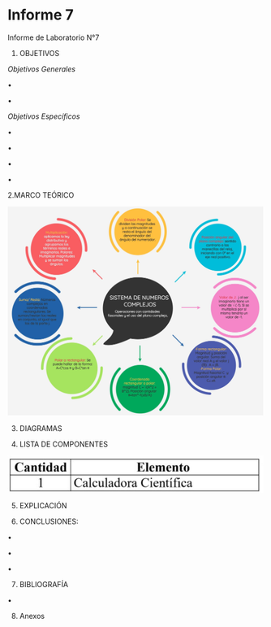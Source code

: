# Informe 7
Informe de Laboratorio N°7

1. OBJETIVOS

_Objetivos Generales_

•    

• 


_Objetivos Específicos_

•

•

• 

• 

2.MARCO TEÓRICO

![](img/marco.jpg)



3. DIAGRAMAS


4. LISTA DE COMPONENTES

![](img/componentes.jpg)

5. EXPLICACIÓN 


6. CONCLUSIONES:

•	

• 

• 

 
7. BIBLIOGRAFÍA

• 

8. Anexos






